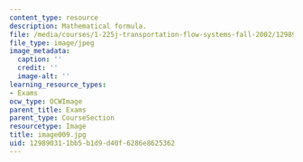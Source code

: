 ```yaml
---
content_type: resource
description: Mathematical formula.
file: /media/courses/1-225j-transportation-flow-systems-fall-2002/129890311bb5b1d9d40f6286e8625362_image009.jpg
file_type: image/jpeg
image_metadata:
  caption: ''
  credit: ''
  image-alt: ''
learning_resource_types:
- Exams
ocw_type: OCWImage
parent_title: Exams
parent_type: CourseSection
resourcetype: Image
title: image009.jpg
uid: 12989031-1bb5-b1d9-d40f-6286e8625362
---
```


